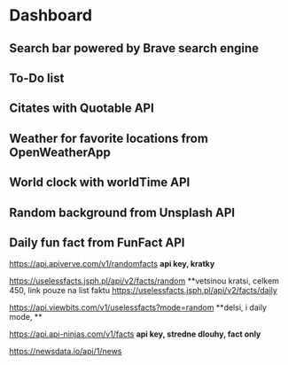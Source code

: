 # Dashboard
## Search bar powered by Brave search engine
## To-Do list
## Citates with Quotable API
## Weather for favorite locations from OpenWeatherApp
## World clock with worldTime API
## Random background from Unsplash API
## Daily fun fact from FunFact API


https://api.apiverve.com/v1/randomfacts **api key, kratky**

https://uselessfacts.jsph.pl/api/v2/facts/random **vetsinou kratsi, celkem 450, link pouze na list faktu
https://uselessfacts.jsph.pl/api/v2/facts/daily

https://api.viewbits.com/v1/uselessfacts?mode=random **delsi, i daily mode, **

https://api.api-ninjas.com/v1/facts **api key, stredne dlouhy, fact only**



https://newsdata.io/api/1/news